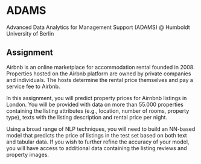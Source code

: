 # ADAMS
Advanced Data Analytics for Management Support (ADAMS) @ Humboldt University of Berlin

## Assignment

Airbnb is an online marketplace for accommodation rental founded in 2008. Properties hosted on the Airbnb platform are owned by private companies and individuals. The hosts determine the rental price themselves and pay a service fee to Airbnb.

In this assignment, you will predict property prices for Airnbnb listings in London. You will be provided with data on more than 55.000 properties containing the listing attributes (e.g., location, number of rooms, property type), texts with the listing description and rental price per night.

Using a broad range of NLP techniques, you will need to build an NN-based model that predicts the price of listings in the test set based on both text and tabular data. If you wish to further refine the accuracy of your model, you will have access to additional data containing the listing reviews and property images.
